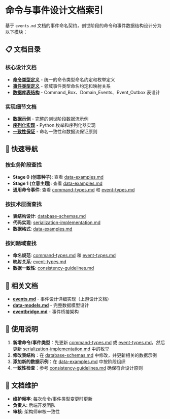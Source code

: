 # 命令与事件设计文档索引

基于 `events.md` 文档的事件命名契约，创世阶段的命令和事件数据结构设计分为以下模块：

## 📋 文档目录

### 核心设计文档
- **[命令类型定义](command-types.md)** - 统一的命令类型命名约定和枚举定义
- **[事件类型定义](event-types.md)** - 领域事件类型命名约定和映射关系
- **[数据库表结构](database-schemas.md)** - Command_Box、Domain_Events、Event_Outbox 表设计

### 实现细节文档
- **[数据示例](data-examples.md)** - 完整的创世阶段数据流示例
- **[序列化实现](serialization-implementation.md)** - Python 枚举和序列化器实现
- **[一致性保证](consistency-guidelines.md)** - 命名一致性和数据流保证原则

## 🎯 快速导航

### 按业务阶段查找
- **Stage 0 (创意种子)**: 查看 [data-examples.md](data-examples.md#初始灵感阶段)
- **Stage 1 (立意主题)**: 查看 [data-examples.md](data-examples.md#立意主题阶段)
- **通用命令事件**: 查看 [command-types.md](command-types.md#通用命令) 和 [event-types.md](event-types.md#通用事件)

### 按技术层面查找
- **表结构设计**: [database-schemas.md](database-schemas.md)
- **代码实现**: [serialization-implementation.md](serialization-implementation.md)
- **数据格式**: [data-examples.md](data-examples.md)

### 按问题域查找
- **命名规范**: [command-types.md](command-types.md#命名格式) 和 [event-types.md](event-types.md#命名格式)
- **映射关系**: [event-types.md](event-types.md#命令到事件映射)
- **数据一致性**: [consistency-guidelines.md](consistency-guidelines.md)

## 🔗 相关文档

- **[events.md](events.md)** - 事件设计详细实现（上游设计文档）
- **[data-models.md](data-models.md)** - 完整数据模型设计
- **[eventbridge.md](eventbridge.md)** - 事件桥接架构

## 📝 使用说明

1. **新增命令/事件类型**：先更新 [command-types.md](command-types.md) 或 [event-types.md](event-types.md)，然后更新 [serialization-implementation.md](serialization-implementation.md) 中的枚举
2. **修改表结构**：在 [database-schemas.md](database-schemas.md) 中修改，并更新相关的数据示例
3. **添加新的数据示例**：在 [data-examples.md](data-examples.md) 中按阶段组织
4. **一致性检查**：参考 [consistency-guidelines.md](consistency-guidelines.md) 确保符合设计原则

## 📅 文档维护

- **维护频率**: 每次命令/事件类型变更时更新
- **负责人**: 后端开发团队
- **审核**: 架构师审核一致性